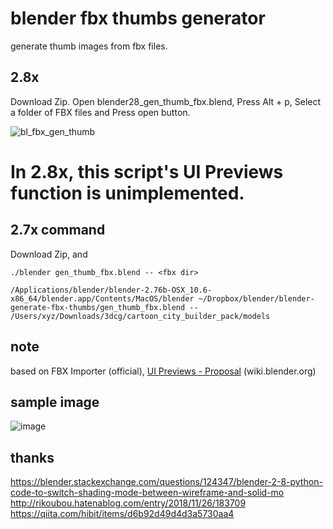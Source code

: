 # blender fbx thumbs generator
generate thumb images from fbx files.

## 2.8x

Download Zip. Open blender28_gen_thumb_fbx.blend, Press Alt + p, Select a folder of FBX files and Press open button.

![bl_fbx_gen_thumb](https://user-images.githubusercontent.com/616940/93068960-11b96700-f6b8-11ea-83ff-5e887b91cbe4.gif)

# In 2.8x, this script's UI Previews function is unimplemented.

## 2.7x command
Download Zip, and
```
./blender gen_thumb_fbx.blend -- <fbx dir>
```

```
/Applications/blender/blender-2.76b-OSX_10.6-x86_64/blender.app/Contents/MacOS/blender ~/Dropbox/blender/blender-generate-fbx-thumbs/gen_thumb_fbx.blend -- /Users/xyz/Downloads/3dcg/cartoon_city_builder_pack/models
```

## note
based on FBX Importer (official), [UI Previews - Proposal](https://wiki.blender.org/index.php/User:Brita/Proposals/UIPreviews) (wiki.blender.org)

## sample image
![image](https://raw.github.com/wiki/sntulix/blender-generate-fbx-thumbs/images/blender-ui-preview-images.png)

## thanks
https://blender.stackexchange.com/questions/124347/blender-2-8-python-code-to-switch-shading-mode-between-wireframe-and-solid-mo
http://rikoubou.hatenablog.com/entry/2018/11/26/183709
https://qiita.com/hibit/items/d6b92d49d4d3a5730aa4
